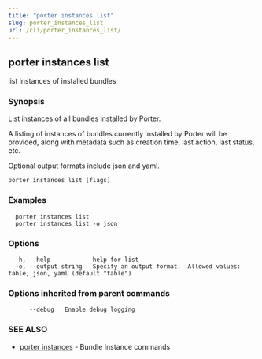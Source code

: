 ```yaml
---
title: "porter instances list"
slug: porter_instances_list
url: /cli/porter_instances_list/
---
```

## porter instances list

list instances of installed bundles

### Synopsis

List instances of all bundles installed by Porter.

A listing of instances of bundles currently installed by Porter will be provided, along with metadata such as creation time, last action, last status, etc.

Optional output formats include json and yaml.

```
porter instances list [flags]
```

### Examples

```
  porter instances list
  porter instances list -o json
```

### Options

```
  -h, --help            help for list
  -o, --output string   Specify an output format.  Allowed values: table, json, yaml (default "table")
```

### Options inherited from parent commands

```
      --debug   Enable debug logging
```

### SEE ALSO

* [porter instances](/cli/porter_instances/)	 - Bundle Instance commands

